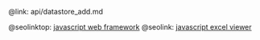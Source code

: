 @link: api/datastore_add.md

@seolinktop: [javascript web framework](https://webix.com)
@seolink: [javascript excel viewer](https://webix.com/widget/excel_viewer/)